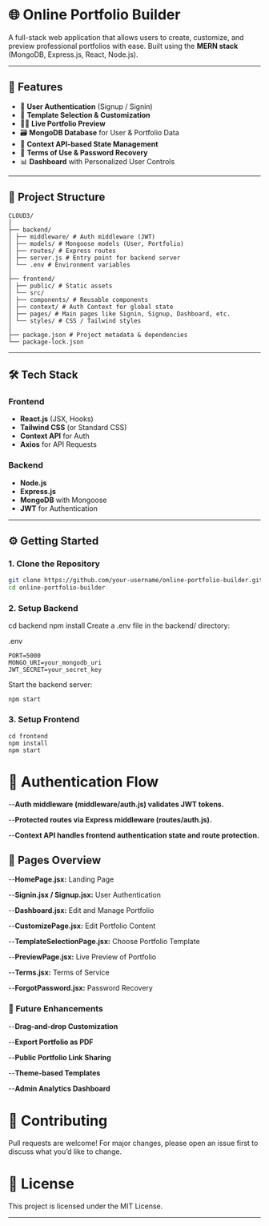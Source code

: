 # 🌐 Online Portfolio Builder

A full-stack web application that allows users to create, customize, and preview professional portfolios with ease. Built using the **MERN stack** (MongoDB, Express.js, React, Node.js).

---

## 🚀 Features

- 🔐 **User Authentication** (Signup / Signin)
- 🎨 **Template Selection & Customization**
- 👨‍💼 **Live Portfolio Preview**
- 🗃️ **MongoDB Database** for User & Portfolio Data
- 🧠 **Context API-based State Management**
- 📄 **Terms of Use & Password Recovery**
- 📊 **Dashboard** with Personalized User Controls

---

## 📁 Project Structure
```
CLOUD3/
│
├── backend/
│ ├── middleware/ # Auth middleware (JWT)
│ ├── models/ # Mongoose models (User, Portfolio)
│ ├── routes/ # Express routes
│ ├── server.js # Entry point for backend server
│ └── .env # Environment variables
│
├── frontend/
│ ├── public/ # Static assets
│ └── src/
│ ├── components/ # Reusable components
│ ├── context/ # Auth Context for global state
│ ├── pages/ # Main pages like Signin, Signup, Dashboard, etc.
│ └── styles/ # CSS / Tailwind styles
│
├── package.json # Project metadata & dependencies
└── package-lock.json
```
---

## 🛠️ Tech Stack

### Frontend

- **React.js** (JSX, Hooks)
- **Tailwind CSS** (or Standard CSS)
- **Context API** for Auth
- **Axios** for API Requests

### Backend

- **Node.js**
- **Express.js**
- **MongoDB** with Mongoose
- **JWT** for Authentication

---

## ⚙️ Getting Started

### 1. Clone the Repository

```bash
git clone https://github.com/your-username/online-portfolio-builder.git
cd online-portfolio-builder
```
### 2. Setup Backend
cd backend
npm install
Create a .env file in the backend/ directory:

.env
```plain text
PORT=5000
MONGO_URI=your_mongodb_uri
JWT_SECRET=your_secret_key
```
Start the backend server:
```
npm start
```

### 3. Setup Frontend
```
cd frontend
npm install
npm start
```

# 🔐 Authentication Flow
--**Auth middleware (middleware/auth.js) validates JWT tokens.**

--**Protected routes via Express middleware (routes/auth.js).**

--**Context API handles frontend authentication state and route protection.**

## 📸 Pages Overview
--**HomePage.jsx:** Landing Page

--**Signin.jsx / Signup.jsx:** User Authentication

--**Dashboard.jsx:** Edit and Manage Portfolio

--**CustomizePage.jsx:** Edit Portfolio Content

--**TemplateSelectionPage.jsx:** Choose Portfolio Template

--**PreviewPage.jsx:** Live Preview of Portfolio

--**Terms.jsx:** Terms of Service

--**ForgotPassword.jsx:** Password Recovery

### 🧪 Future Enhancements
--**Drag-and-drop Customization**

--**Export Portfolio as PDF**

--**Public Portfolio Link Sharing**

--**Theme-based Templates**

--**Admin Analytics Dashboard**

# 🤝 Contributing
Pull requests are welcome! For major changes, please open an issue first to discuss what you’d like to change.

# 📜 License
This project is licensed under the MIT License.

---
